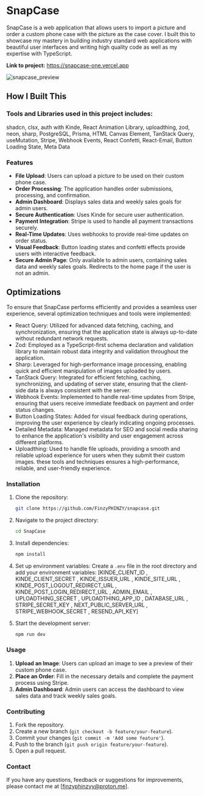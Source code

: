 # SnapCase

SnapCase is a web application that allows users to import a picture and order a custom phone case with the picture as the case cover. I built this to showcase my mastery in building industry standard web applications with beautiful user interfaces and writing high quality code as well as my expertise with TypeScript.

**Link to project:** https://snapcase-one.vercel.app

![snapcase_preview](https://github.com/FinzyPHINZY/snapcase/assets/102292855/addd4569-26d7-48ec-b970-681eade41c64)


## How I Built This

### Tools and Libraries used in this project includes:

shadcn, clsx, auth with Kinde, React Animation Library, uploadthing, zod, neon, sharp, PostgreSQL, Prisma, HTML Canvas Element, TanStack Query, useMutation, Stripe, Webhook Events, React Confetti, React-Email, Button Loading State, Meta Data

### Features

- **File Upload**: Users can upload a picture to be used on their custom phone case.
- **Order Processing**: The application handles order submissions, processing, and confirmation.
- **Admin Dashboard**: Displays sales data and weekly sales goals for admin users.
- **Secure Authentication**: Uses Kinde for secure user authentication.
- **Payment Integration**: Stripe is used to handle all payment transactions securely.
- **Real-Time Updates**: Uses webhooks to provide real-time updates on order status.
- **Visual Feedback**: Button loading states and confetti effects provide users with interactive feedback.
- **Secure Admin Page**: Only available to admin users, containing sales data and weekly sales goals. Redirects to the home page if the user is not an admin.

## Optimizations

To ensure that SnapCase performs efficiently and provides a seamless user experience, several optimization techniques and tools were implemented:

- React Query: Utilized for advanced data fetching, caching, and synchronization, ensuring that the application state is always up-to-date without redundant network requests.
- Zod: Employed as a TypeScript-first schema declaration and validation library to maintain robust data integrity and validation throughout the application.
- Sharp: Leveraged for high-performance image processing, enabling quick and efficient manipulation of images uploaded by users.
- TanStack Query: Integrated for efficient fetching, caching, synchronizing, and updating of server state, ensuring that the client-side data is always consistent with the server.
- Webhook Events: Implemented to handle real-time updates from Stripe, ensuring that users receive immediate feedback on payment and order status changes.
- Button Loading States: Added for visual feedback during operations, improving the user experience by clearly indicating ongoing processes.
- Detailed Metadata: Managed metadata for SEO and social media sharing to enhance the application's visibility and user engagement across different platforms.
- Uploadthing: Used to handle file uploads, providing a smooth and reliable upload experience for users when they submit their custom images.
  these tools and techniques ensures a high-performance, reliable, and user-friendly experience.

### Installation

1. Clone the repository:

   ```bash
   git clone https://github.com/FinzyPHINZY/snapcase.git
   ```

2. Navigate to the project directory:
   ```bash
   cd SnapCase
   ```
3. Install dependencies:
   ```bash
   npm install
   ```
4. Set up environment variables:
   Create a `.env` file in the root directory and add your environment variables: [KINDE_CLIENT_ID , KINDE_CLIENT_SECRET , KINDE_ISSUER_URL , KINDE_SITE_URL , KINDE_POST_LOGOUT_REDIRECT_URL , KINDE_POST_LOGIN_REDIRECT_URL , ADMIN_EMAIL , UPLOADTHING_SECRET , UPLOADTHING_APP_ID , DATABASE_URL , STRIPE_SECRET_KEY , NEXT_PUBLIC_SERVER_URL , STRIPE_WEBHOOK_SECRET , RESEND_API_KEY]

5. Start the development server:
   ```bash
   npm run dev
   ```

### Usage

1. **Upload an Image**: Users can upload an image to see a preview of their custom phone case.
2. **Place an Order**: Fill in the necessary details and complete the payment process using Stripe.
3. **Admin Dashboard**: Admin users can access the dashboard to view sales data and track weekly sales goals.

### Contributing

1. Fork the repository.
2. Create a new branch (`git checkout -b feature/your-feature`).
3. Commit your changes (`git commit -m 'Add some feature'`).
4. Push to the branch (`git push origin feature/your-feature`).
5. Open a pull request.

### Contact

If you have any questions, feedback or suggestions for improvements, please contact me at [finzyphinzyy@proton.me].
